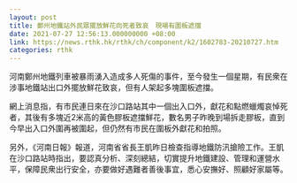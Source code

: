 ```yaml
---
layout: post
title: 鄭州地鐵站外民眾擺放鮮花向死者致哀　現場有圍板遮擋
date: 2021-07-27 12:56:13.000000000 +08:00
link: https://news.rthk.hk/rthk/ch/component/k2/1602783-20210727.htm
categories: rthk
---
```


河南鄭州地鐵列車被暴雨湧入造成多人死傷的事件，至今發生一個星期，有民衆在涉事地鐵站出口外擺放鮮花致哀，但有人架起多塊圍板遮擋。

網上消息指，有市民連日來在沙口路站其中一個出入口外，獻花和點燃蠟燭哀悼死者，其後有多塊近2米高的黃色膠板遮擋鮮花，數名男子昨晚到場拆走膠板，直到今早出入口外圍再被圍起，但仍然有市民在圍板外獻花和拍照。

另外，《河南日報》報道，河南省省長王凱昨日檢查指導地鐵防汛搶險工作。王凱在沙口路站時指出，要認真分析、深刻總結，切實提升地鐵建設、管理和運營水平，保障民衆出行安全，亦要做好遇難者善後事宜，悉心安撫好、照顧好家屬等。
